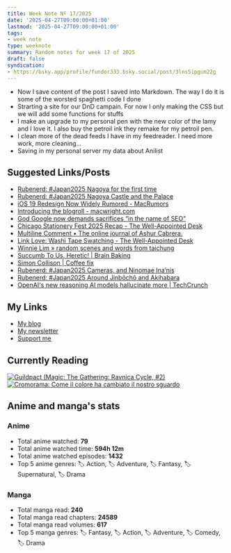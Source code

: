 ```yaml
---
title: Week Note Nº 17/2025
date: '2025-04-27T09:00:00+01:00'
lastmod: '2025-04-27T09:00:00+01:00'
tags:
- week note
type: weeknote
summary: Random notes for week 17 of 2025
draft: false
syndication:
- https://bsky.app/profile/fundor333.bsky.social/post/3lns5ipgum22g
---
```


- Now I save content of the post I saved into Markdown. The way I do it is some of the worsted spaghetti code I done
- Strarting a site for our DnD campain. For now I only making the CSS but we will add some functions for stuffs
- I make an upgrade to my personal pen with the new color of the lamy and I love it. I also buy the petroil ink they remake for my petroil pen.
- I clean more of the dead feeds I have in my feedreader. I need more work, more cleaning...
- Saving in my personal server my data about Anilist

## Suggested Links/Posts
- [Rubenerd: #Japan2025 Nagoya for the first time](https://rubenerd.com/japan2025-arriving-in-nagoya/?utm_source=fundor333.com)
- [Rubenerd: #Japan2025 Nagoya Castle and the Palace](https://rubenerd.com/japan2025-nagoya-castle-and-palace/?utm_source=fundor333.com)
- [iOS 19 Redesign Now Widely Rumored - MacRumors](https://www.macrumors.com/2025/03/10/ios-19-visionos-redesign-rumors/?utm_source=fundor333.com)
- [Introducing the blogroll - macwright.com](https://macwright.com/2025/03/07/blogroll?utm_source=fundor333.com)
- [God Google now demands sacrifices “in the name of SEO”](https://notes.ghed.in/posts/2023/google-seo-cnet/?utm_source=fundor333.com)
- [Chicago Stationery Fest 2025 Recap - The Well-Appointed Desk](https://www.wellappointeddesk.com/?p=2126557780&utm_source=fundor333.com)
- [Multiline Comment • The online journal of Ashur Cabrera.](https://multiline.co/mment?utm_source=fundor333.com)
- [Link Love: Washi Tape Swatching - The Well-Appointed Desk](https://www.wellappointeddesk.com/2025/04/link-love-washi-tape-swatching/?utm_source=fundor333.com)
- [Winnie Lim » random scenes and words from taichung](https://winnielim.org/journal/random-scenes-and-words-from-taichung/?utm_source=fundor333.com)
- [Succumb To Us, Heretic! | Brain Baking](https://brainbaking.com/post/2025/04/succumb-to-us-heretic/?utm_source=fundor333.com)
- [Simon Collison | Coffee fix](https://colly.com/journal/coffee-fix?utm_source=fundor333.com)
- [Rubenerd: #Japan2025 Cameras, and Ninomae Ina’nis](https://rubenerd.com/japan2025-cameras-and-ninomae-inanis/?utm_source=fundor333.com)
- [Rubenerd: #Japan2025 Around Jinbōchō and Akihabara](https://rubenerd.com/japan2025-around-jinbocho-and-akihabara/?utm_source=fundor333.com)
- [OpenAI's new reasoning AI models hallucinate more | TechCrunch](https://techcrunch.com/2025/04/18/openais-new-reasoning-ai-models-hallucinate-more/?utm_source=fundor333.com)

## My Links
- [My blog](https://www.fundor333.com)
- [My newsletter](https://newsletter.digitaltearoom.com)
- [Support me](https://ko-fi.com/fundor333)

## Currently Reading
[![Guildpact (Magic: The Gathering: Ravnica Cycle, #2)](https://i.gr-assets.com/images/S/compressed.photo.goodreads.com/books/1328330416l/8372385._SY160_.jpg)](https://www.goodreads.com/review/show/7292099460?utm_medium=api&utm_source=rss) [![Cromorama: Come il colore ha cambiato il nostro sguardo](https://i.gr-assets.com/images/S/compressed.photo.goodreads.com/books/1505808761l/36266532._SX98_.jpg)](https://www.goodreads.com/review/show/5993206761?utm_medium=api&utm_source=rss)

## Anime and manga's stats

### **Anime**
- Total anime watched: **79**
- Total anime watched time: **594h 12m**
- Total anime watched episodes: **1432**
- Top 5 anime genres: 🏷️ Action, 🏷️ Adventure, 🏷️ Fantasy, 🏷️ Supernatural, 🏷️ Drama

### **Manga**
- Total manga read: **240**
- Total manga read chapters: **24589**
- Total manga read volumes: **617**
- Top 5 manga genres: 🏷️ Fantasy, 🏷️ Action, 🏷️ Adventure, 🏷️ Comedy, 🏷️ Drama
